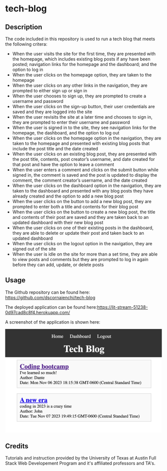 # tech-blog

## Description
The code included in this repository is used to run a tech blog that meets the following critera: 
* When the user visits the site for the first time, they are presented with the homepage, which includes existing blog posts if any have been posted; navigation links for the homepage and the dashboard; and the option to log in
* When the user clicks on the homepage option, they are taken to the homepage
* When the user clicks on any other links in the navigation, they are prompted to either sign up or sign in
* When the user chooses to sign up, they are prompted to create a username and password
* When the user clicks on the sign-up button, their user credentials are saved and they are logged into the site
* When the user revisits the site at a later time and chooses to sign in, they are prompted to enter their username and password
* When the user is signed in to the site, they see navigation links for the homepage, the dashboard, and the option to log out
* When the user clicks on the homepage option in the navigation, they are taken to the homepage and presented with existing blog posts that include the post title and the date created
* When the user clicks on an existing blog post, they are presented with the post title, contents, post creator’s username, and date created for that post and have the option to leave a comment
* When the user enters a comment and clicks on the submit button while signed in, the comment is saved and the post is updated to display the comment, the comment creator’s username, and the date created
* When the user clicks on the dashboard option in the navigation, they are taken to the dashboard and presented with any blog posts they have already created and the option to add a new blog post
* When the user clicks on the button to add a new blog post, they are prompted to enter both a title and contents for their blog post
* When the user clicks on the button to create a new blog post, the title and contents of their post are saved and they are taken back to an updated dashboard with their new blog post
* When the user clicks on one of their existing posts in the dashboard, they are able to delete or update their post and taken back to an updated dashboard
* When the user clicks on the logout option in the navigation, they are signed out of the site
* When the user is idle on the site for more than a set time, they are able to view posts and comments but they are prompted to log in again before they can add, update, or delete posts

## Usage

The Github repository can be found here: https://github.com/dscornaienchi/tech-blog

The deployed application can be found here:https://lit-stream-51238-0d97cad8c8f4.herokuapp.com/

A screenshot of the application is shown here: 

![website screenshot](./public/images/iScreen%20Shoter%20-%20Google%20Chrome%20-%20231107203106.jpg)


## Credits

Tutorials and instruction provided by the University of Texas at Austin Full Stack Web Developement Program and it's affiliated professors and TA's. 
